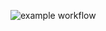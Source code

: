 ![example workflow](https://github.com/shoppin-and-go/inventory-server/actions/workflows/ci.yml/badge.svg?branch=main)
